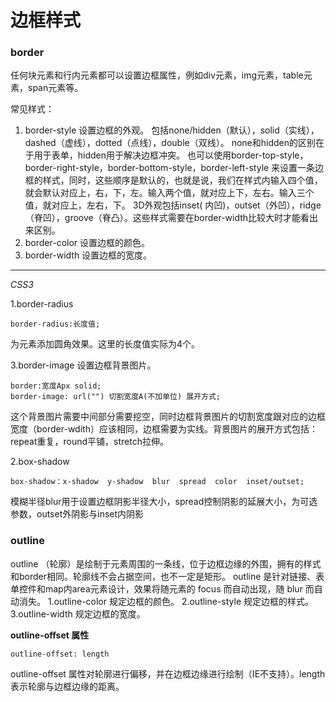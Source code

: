 边框样式
===================
###  border
任何块元素和行内元素都可以设置边框属性，例如div元素，img元素，table元素，span元素等。

常见样式：

 1. border-style
设置边框的外观。
包括none/hidden（默认），solid（实线），dashed（虚线），dotted（点线），double（双线）。
none和hidden的区别在于用于表单，hidden用于解决边框冲突。
也可以使用border-top-style，border-right-style，border-bottom-style，border-left-style  来设置一条边框的样式，同时，这些顺序是默认的，也就是说，我们在样式内输入四个值，就会默认对应上，右，下，左。输入两个值，就对应上下，左右。输入三个值，就对应上，左右，下。
3D外观包括inset( 内凹)，outset（外凹），ridge（脊凹），groove（脊凸）。这些样式需要在border-width比较大时才能看出来区别。
 2. border-color
设置边框的颜色。
 3. border-width
设置边框的宽度。


----------
*CSS3*

1.border-radius

    border-radius:长度值;
为元素添加圆角效果。这里的长度值实际为4个。

3.border-image
设置边框背景图片。
    
    border:宽度Apx solid;
    border-image: url("") 切割宽度A(不加单位) 展开方式;
这个背景图片需要中间部分需要挖空，同时边框背景图片的切割宽度跟对应的边框宽度（border-wdith）应该相同，边框需要为实线。背景图片的展开方式包括：repeat重复，round平铺，stretch拉伸。

2.box-shadow
 
    box-shadow：x-shadow  y-shadow  blur  spread  color  inset/outset;
模糊半径blur用于设置边框阴影半径大小，spread控制阴影的延展大小，为可选参数，outset外阴影与inset内阴影

###  outline
outline （轮廓）是绘制于元素周围的一条线，位于边框边缘的外围，拥有的样式和border相同。轮廓线不会占据空间，也不一定是矩形。
outline 是针对链接、表单控件和map内area元素设计，效果将随元素的 focus 而自动出现，随 blur 而自动消失。
1.outline-color	
规定边框的颜色。
2.outline-style	
规定边框的样式。
3.outline-width	
规定边框的宽度。

**outline-offset 属性**

    outline-offset: length
outline-offset 属性对轮廓进行偏移，并在边框边缘进行绘制（IE不支持）。length表示轮廓与边框边缘的距离。








